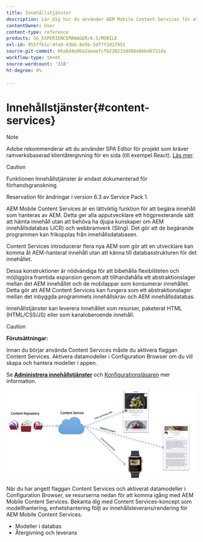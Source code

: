 ```yaml
---
title: Innehållstjänster
description: Lär dig hur du använder AEM Mobile Content Services för att begära innehåll som hanteras av AEM.
contentOwner: User
content-type: reference
products: SG_EXPERIENCEMANAGER/6.5/MOBILE
exl-id: 955ffb1c-4fa9-43bb-8e5b-2df7f2d17951
source-git-commit: 06a6d4e0ba2aeaefcfb238233dd98e8bbd6731da
workflow-type: tm+mt
source-wordcount: '310'
ht-degree: 0%

---
```


# Innehållstjänster{#content-services}

>[!NOTE]
>
>Adobe rekommenderar att du använder SPA Editor för projekt som kräver ramverksbaserad klientåtergivning för en sida (till exempel React). [Läs mer](/help/sites-developing/spa-overview.md).

>[!CAUTION]
>
>Funktionen Innehållstjänster är endast dokumenterad för förhandsgranskning.
>
>Reservation för ändringar i version 6.3 av Service Pack 1.

AEM Mobile Content Services är en lättviktig funktion för att begära innehåll som hanteras av AEM. Detta ger alla apputvecklare ett högpresterande sätt att hämta innehåll utan att behöva ha djupa kunskaper om AEM innehållsdatabas (JCR) och webbramverk (Sling). Det gör att de begärande programmen kan frikopplas från innehållsdatabasen.

Content Services introducerar flera nya AEM som gör att en utvecklare kan komma åt AEM-hanterat innehåll utan att känna till databasstrukturen för det innehållet.

Dessa konstruktioner är nödvändiga för att bibehålla flexibiliteten och möjliggöra framtida expansion genom att tillhandahålla ett abstraktionslager mellan det AEM innehållet och de mobilappar som konsumerar innehållet. Detta gör att AEM Content Services kan fungera som ett abstraktionslager mellan det inbyggda programmets innehållskrav och AEM innehållsdatabas.

Innehållstjänster kan leverera innehållet som resurser, paketerat HTML (HTML/CSS/JS) eller som kanaloberoende innehåll.

>[!CAUTION]
>
>**Förutsättningar:**
>
>Innan du börjar använda Content Services måste du aktivera flaggan Content Services. Aktivera datamodeller i Configuration Browser om du vill skapa och hantera modeller i appen.
>
>Se **[Administrera innehållstjänster](/help/mobile/developing-content-services.md)** och [Konfigurationsläsaren](/help/sites-administering/configurations.md) mer information.

![chlimage_1-143](assets/chlimage_1-143.png)

När du har angett flaggan Content Services och aktiverat datamodeller i Configuration Browser, se resurserna nedan för att komma igång med AEM Mobile Content Services. Bekanta dig med Content Services-koncept som modellhantering, enhetshantering följt av innehållsleverans/rendering för AEM Mobile Content Services.

* Modeller i databas
* Återgivning och leverans
